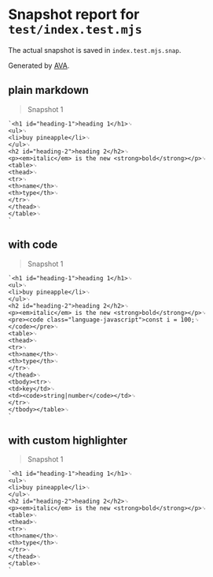 # Snapshot report for `test/index.test.mjs`

The actual snapshot is saved in `index.test.mjs.snap`.

Generated by [AVA](https://avajs.dev).

## plain markdown

> Snapshot 1

    `<h1 id="heading-1">heading 1</h1>␊
    <ul>␊
    <li>buy pineapple</li>␊
    </ul>␊
    <h2 id="heading-2">heading 2</h2>␊
    <p><em>italic</em> is the new <strong>bold</strong></p>␊
    <table>␊
    <thead>␊
    <tr>␊
    <th>name</th>␊
    <th>type</th>␊
    </tr>␊
    </thead>␊
    </table>␊
    `

## with code

> Snapshot 1

    `<h1 id="heading-1">heading 1</h1>␊
    <ul>␊
    <li>buy pineapple</li>␊
    </ul>␊
    <h2 id="heading-2">heading 2</h2>␊
    <p><em>italic</em> is the new <strong>bold</strong></p>␊
    <pre><code class="language-javascript">const i = 100;␊
    </code></pre>␊
    <table>␊
    <thead>␊
    <tr>␊
    <th>name</th>␊
    <th>type</th>␊
    </tr>␊
    </thead>␊
    <tbody><tr>␊
    <td>key</td>␊
    <td><code>string|number</code></td>␊
    </tr>␊
    </tbody></table>␊
    `

## with custom highlighter

> Snapshot 1

    `<h1 id="heading-1">heading 1</h1>␊
    <ul>␊
    <li>buy pineapple</li>␊
    </ul>␊
    <h2 id="heading-2">heading 2</h2>␊
    <p><em>italic</em> is the new <strong>bold</strong></p>␊
    <table>␊
    <thead>␊
    <tr>␊
    <th>name</th>␊
    <th>type</th>␊
    </tr>␊
    </thead>␊
    </table>␊
    `
